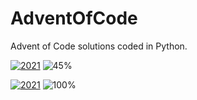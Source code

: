 # AdventOfCode
Advent of Code solutions coded in Python.



[![2021](https://img.shields.io/badge/2021-11_/_24-red?style=for-the-badge)](https://github.com/Carlosma7/AdventOfCode/tree/main/2021/Days) ![45%](https://progress-bar.dev/45)

[![2021](https://img.shields.io/badge/2022-11_/_11-blue?style=for-the-badge)](https://github.com/Carlosma7/AdventOfCode/tree/main/2022/Days) ![100%](https://progress-bar.dev/100)
